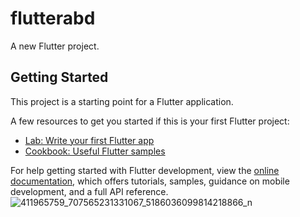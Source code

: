 # flutterabd

A new Flutter project.

## Getting Started

This project is a starting point for a Flutter application.

A few resources to get you started if this is your first Flutter project:

- [Lab: Write your first Flutter app](https://docs.flutter.dev/get-started/codelab)
- [Cookbook: Useful Flutter samples](https://docs.flutter.dev/cookbook)

For help getting started with Flutter development, view the
[online documentation](https://docs.flutter.dev/), which offers tutorials,
samples, guidance on mobile development, and a full API reference.
![411965759_707565231331067_5186036099814218866_n](https://github.com/Salimboughanmi/porfilio_SALIM-BOUGHANMI_with-flutter/assets/92154372/5ba83e17-8f45-4ee5-9677-1c269e4fd447)
